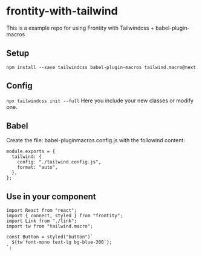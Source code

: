 # frontity-with-tailwind
This is a example repo for using Frontity with Tailwindcss + babel-plugin-macros 

## Setup
`npm install --save tailwindcss babel-plugin-macros tailwind.macro@next`

## Config
`npx tailwindcss init --full` Here you include your new classes or modify one.

## Babel
Create the file: babel-pluginmacros.config.js with the followind content:

```
module.exports = {
  tailwind: {
    config: "./tailwind.config.js",
    format: "auto",
  },
};
```

## Use in your component
```
import React from "react";
import { connect, styled } from "frontity";
import Link from "./link";
import tw from "tailwind.macro";

const Button = styled("button")`
  ${tw`font-mono text-lg bg-blue-300`};
`;
```
